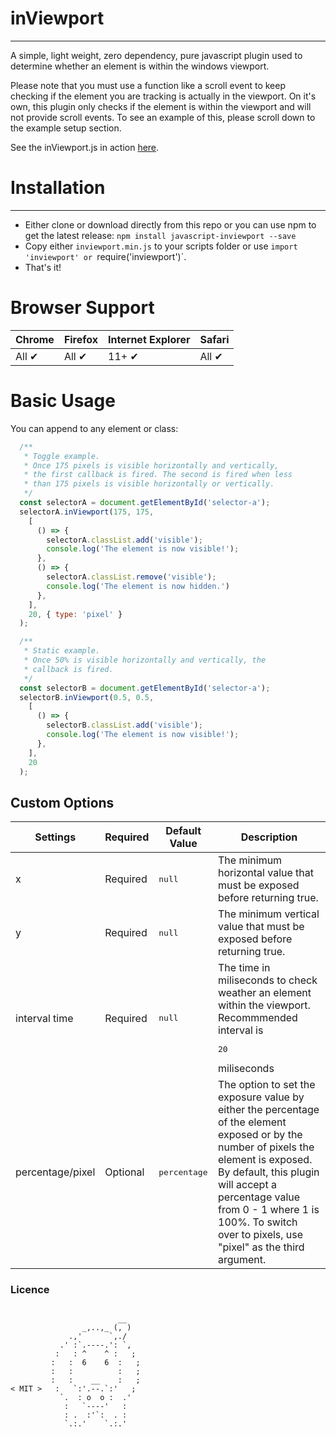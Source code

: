 # inViewport
---

A simple, light weight, zero dependency, pure javascript plugin used to determine whether an element is within the windows viewport. 

Please note that you must use a function like a scroll event to keep checking if the element you are tracking is actually in the viewport. On it's own, this plugin only checks if the element is within the viewport and will not provide scroll events. To see an example of this, please scroll down to the example setup section.

See the inViewport.js in action <a href="http://ianrogren.github.io/javascript-inViewport/">here</a>.


# Installation
---
- Either clone or download directly from this repo or you can use npm to get the latest release:
  `npm install javascript-inviewport --save`
- Copy either `inviewport.min.js` to your scripts folder or use `import 'inviewport' or `require('inviewport')`.
- That's it!


# Browser Support

| Chrome | Firefox | Internet Explorer | Safari |
| ------ | ------- | ----------------- | ------ |
| All ✔  | All ✔   | 11+ ✔             | All ✔  |


# Basic Usage

You can append to any element or class:

``` javascript
  /**
   * Toggle example.
   * Once 175 pixels is visible horizontally and vertically, 
   * the first callback is fired. The second is fired when less
   * than 175 pixels is visible horizontally or vertically.
   */
  const selectorA = document.getElementById('selector-a');
  selectorA.inViewport(175, 175,
    [
      () => { 
        selectorA.classList.add('visible'); 
        console.log('The element is now visible!');
      },
      () => { 
        selectorA.classList.remove('visible'); 
        console.log('The element is now hidden.')
      },
    ],
    20, { type: 'pixel' }
  );

  /**
   * Static example.
   * Once 50% is visible horizontally and vertically, the 
   * callback is fired.
   */
  const selectorB = document.getElementById('selector-a');
  selectorB.inViewport(0.5, 0.5,
    [
      () => { 
        selectorB.classList.add('visible'); 
        console.log('The element is now visible!');
      },
    ],
    20
  );
```


## Custom Options

| Settings | Required | Default Value | Description |
| --- | --- | --- | --- |
| x | Required | <pre>null</pre> |  The minimum horizontal value that must be exposed before returning true.|
| y | Required | <pre>null</pre> |  The minimum vertical value that must be exposed before returning true. |
| interval time | Required | <pre>null</pre> | The time in miliseconds to check weather an element within the viewport.  Recommmended interval is <pre>20</pre> miliseconds |
| percentage/pixel | Optional | <pre>percentage</pre> | The option to set the exposure value by either the percentage of the element exposed or by the number of pixels the element is exposed.  By default, this plugin will accept a percentage value from 0 - 1 where 1 is 100%.  To switch over to pixels, use "pixel" as the third argument. |


### Licence 
```

                        __
                _,..,_ (, )
             .,'      `,./
           .' :`.----.': `,
          :   : ^    ^ :   ;
         :   :  6    6  :   ;
         :   :          :   ;
         :   :    __    :   ;
< MIT >   :   `:'.--.`:'   ;
           `.  : o  o :  .'
            :   `----'   :  
            : .  :'`:  . :
            `.:.'    `.:.' 
```


